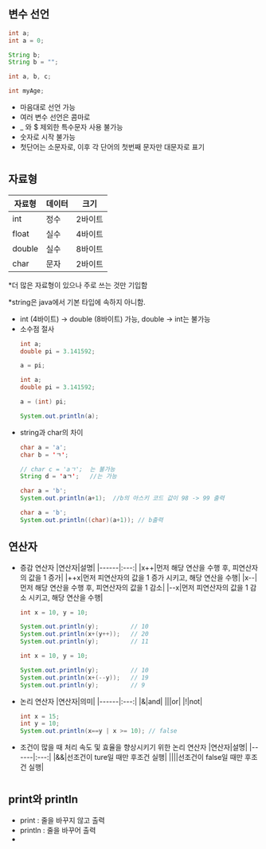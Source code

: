 ## 변수 선언
```java
int a;
int a = 0;

String b;
String b = "";

int a, b, c;

int myAge;
```
- 마음대로 선언 가능
- 여러 변수 선언은 콤마로
- _ 와 $ 제외한 특수문자 사용 불가능
- 숫자로 시작 불가능
- 첫단어는 소문자로, 이후 각 단어의 첫번째 문자만 대문자로 표기

  
#
## 자료형

|자료형|데이터|크기|
|------|---|---|
|int|정수|2바이트|
|float|실수|4바이트|
|double|실수|8바이트|
|char|문자|2바이트|

*더 많은 자료형이 있으나 주로 쓰는 것만 기입함

*string은 java에서 기본 타입에 속하지 아니함.

- int (4바이트) -> double (8바이트) 가능, double -> int는 불가능
 - 소수점 절사 
   ```java
   int a;
   double pi = 3.141592;
   
   a = pi;
   ```
   ```java
   int a;
   double pi = 3.141592;

   a = (int) pi;

   System.out.println(a);
   ```
- string과 char의 차이
  ```java
  char a = 'a';
  char b = 'ㄱ';
  
  // char c = 'aㄱ';  는 불가능
  String d = 'aㄱ';   //는 가능
  ```
  ```java
  char a = 'b';
  System.out.println(a+1);  //b의 아스키 코드 값이 98 -> 99 출력 
  ```
  ```java
  char a = 'b';
  System.out.println((char)(a+1)); // b출력
  ```

## 연산자

- 증감 연산자
  |연산자|설명|
  |------|:---:|
  |x++|먼저 해당 연산을 수행 후, 피연산자의 값을 1 증가|
  |++x|먼저 피연산자의 값을 1 증가 시키고, 해당 연산을 수행|
  |x--|먼저 해당 연산을 수행 후, 피연산자의 값을 1 감소|
  |--x|먼저 피연산자의 값을 1 감소 시키고, 해당 연산을 수행|

  ```java
  int x = 10, y = 10;
  
  System.out.println(y);         // 10
  System.out.println(x+(y++));   // 20
  System.out.println(y);         // 11
  ```
    ```java
  int x = 10, y = 10;
  
  System.out.println(y);         // 10
  System.out.println(x+(--y));   // 19
  System.out.println(y);         // 9
  ```

- 논리 연산자
  |연산자|의미|
  |------|:---:|
  |&|and|
  |\||or|
  |!|not|
  
  ```java
  int x = 15;
  int y = 10;
  System.out.println(x==y | x >= 10); // false
  ```


- 조건이 많을 때 처리 속도 및 효율을 향상시키기 위한 논리 연산자
  |연산자|설명|
  |------|:---:|
  |&&|선조건이 ture일 때만 후조건 실행|
  |\|\||선조건이 false일 때만 후조건 실행|

#
## print와 println
- print : 줄을 바꾸지 않고 출력
- println : 줄을 바꾸어 출력
- 